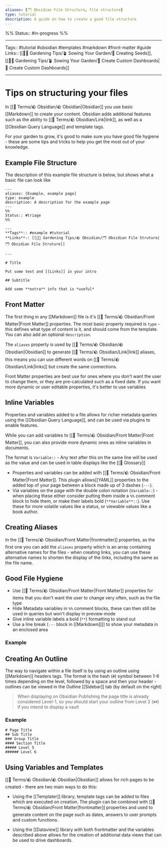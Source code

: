 ```yaml
---
aliases: [🗂 Obsidian File Structure, file structure]
type: tutorial
description: A guide on how to create a good file structure
---
```

%%
Status:: #in-progress 
%%

---
Tags:: #tutorial #obsidian #templates #markdown #front-matter #guide
Links:: [[👩‍🌾 Gardening Tips/🪴 Sowing Your Garden/🌱 Creating Seeds]], [[👩‍🌾 Gardening Tips/🪴 Sowing Your Garden/🎯 Create Custom Dashboards|🎯 Create Custom Dashboards]]

---

#  Tips on structuring your files

In [[📇 Terms/🪨 Obsidian/🪨 Obsidian|Obsidian]] you use basic [[Markdown]] to create your content. Obsidian  adds  additional features such as the ability to [[📇 Terms/🪨 Obsidian/Link|link]], as well as a [[Obsidian Query Language]] and template tags.

For your garden to grow, it's good to make sure you have good file hygiene - these are some tips and tricks to help you get the most out of your knowledge.

## Example File Structure

The description of this example file structure is below, but shows what a basic file can look like

```
---
aliases: [Example, example page]
type: example
description: A description for the example page
---
%%
Status:: #triage
%%

---
**Tags**:: #example #tutorial 
**Links**:: [[👩‍🌾 Gardening Tips/🪨 Obsidian/🗂 Obsidian File Struture|🗂 Obsidian File Struture]]

---

# Title

Put some text and [[Links]] in your intro

## Subtitle

Add some **extra** info that is *useful*
```

## Front Matter

The first thing in any [[Markdown]] file is it's [[📇 Terms/🪨 Obsidian/Front Matter|Front Matter]] properties.  The most basic property required is `type` - this defines what type of content is it, and should come from the template.  You can also add an optional `description`.

The `aliases` property is used by [[📇 Terms/🪨 Obsidian/🪨 Obsidian|Obsidian]] to generate [[📇 Terms/🪨 Obsidian/Link|link]] aliases, this means you can use different words on [[📇 Terms/🪨 Obsidian/Link|links]] but create the same connections.

Front Matter properties are best use for ones where you don't want the user to change them, or they are pre-calculated such as a fixed date.  If you want more dynamic or user editable properties, it's better to use variables

## Inline Variables

Properties and variables added to a file allows for richer metadata queries using the [[Obsidian Query Language]], and can be used via plugins to enable features.

While you can add variables to [[📇 Terms/🪨 Obsidian/Front Matter|Front Matter]], you can also provide more dynamic ones as inline variables in documents.

The format is `Variable::` - Any text after this on the same line will be used as the value and can be used in table displays like the [[📇 Glossary]]

- Properties and variables can be added with [[📇 Terms/🪨 Obsidian/Front Matter|Front Matter]]. This plugin allows[[YAML]] properties to the added top of your page between a block made up of 3 dashes (`---`).
- Via variables on the page with the double colon notation (`Variable::`) - when placing these either consider putting them inside a `%%` comment block to hide them, or make their labels bold (`**Variable**::`). Use these for more volatile values like a status, or viewable values like a book author.

## Creating Aliases

In the [[📇 Terms/🪨 Obsidian/Front Matter|frontmatter]] properties, as the first one you can add the `aliases` property which is an array containing alternative names for the files - when creating links, you can use these alternative names to shorten the display of the links, including the same as the file name.

## Good File Hygiene

- Use [[📇 Terms/🪨 Obsidian/Front Matter|Front Matter]] properties for items that you don't want the user to change very often, such as the file type
- Hide Metadata variables in `%%` comment blocks, these can then still be used in queries but won't display in preview mode
- Give inline variable labels a bold (`**`) formatting to stand out
- Use a line break (`---` block in [[Markdown]]]] to show your metadata in an enclosed area

### Example


## Creating An Outline

The way to navigate within a file itself is by using an outline using [[Markdown]] headers tags.  The format is the hash (`#`) symbol between 1-6 times depending on the level, followed by a space and then your header - outlines can be viewed in the Outline [[Sidebar]] tab (by default on the right)

> When displaying on Obsidian Publishing the page title is already considered Level-1, so you should start your outline from Level 2 (`##`) if you intend to display a vault

### Example

```
# Page Title
## Sub Title
### Group Title
#### Section Title
##### Level 5
###### Level 6
```

## Using Variables and Templates

[[📇 Terms/🪨 Obsidian/🪨 Obsidian|Obsidian]] allows for rich pages to be created - there are two main ways to do this:

- Using the [[Templater]] library, template tags can be added to files which are executed on creation. The plugin can be combined with [[📇 Terms/🪨 Obsidian/Front Matter|frontmatter]] properties and used to generate content on the page such as dates, answers to user prompts and custom functions.

- Using the [[Dataview]] library with both frontmatter and the variables described above allows for the creation of additional data views that can be used to drive dashboards.